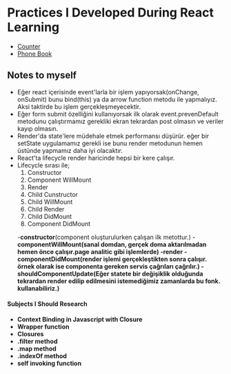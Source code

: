 <h1>Practices I Developed During React Learning</h1>
<ul>
 <li><a href="https://github.com/kasim444/MyStudiesAboutReact/tree/master/Counter" target="_blank">Counter</a></li>
 <li><a href="https://github.com/kasim444/MyStudiesAboutReact/tree/master/PhoneBook/my-app" target="_blank">Phone Book</a></li>
</ul>

<h2>Notes to myself</h2>
<ul>
  <li>Eğer react içerisinde event'larla bir işlem yapıyorsak(onChange, onSubmit) bunu bind(this) ya da arrow function metodu ile yapmalıyız. Aksi taktirde bu işlem gerçekleşmeyecektir.</li>
  <li>Eğer form submit özelliğini kullanıyorsak ilk olarak event.prevenDefault metodunu çalıştırmamız gerekliki ekran tekrardan post olmasın ve veriler kayıp olmasın.</li>
  <li>Render'da state'lere müdehale etmek performansı düşürür. eğer bir setState uygulamamız gerekli ise bunu render metodunun hemen üstünde yapmamız daha iyi olacaktır.</li>
  <li>React'ta lifecycle render haricinde hepsi bir kere çalışır.</li>
  <li>Lifecycle sırası ile;
  <ol>
  <li>Constructor</li>
  <li>Component WillMount</li>
  <li>Render</li>
  <li>Child Cunstructor</li>
  <li>Child WillMount</li>
  <li>Child Render</li>
  <li>Child DidMount</li>
  <li>Component DidMount</li>
</ol><p>
    -<b>constructor</b>(component oluşturulurken çalışan ilk metottur.)
    -<b>componentWillMount(sanal domdan, gerçek doma aktarılmadan hemen önce çalışır.page analitic gibi işlemlerde)
    -<b>render</b>
    -<b>componentDidMount</b>(render işlemi gerçekleştikten sonra çalışır. örnek olarak ise componenta gereken servis çağrıları çağrılır.)
    -<b>shouldComponentUpdate</b>(Eğer statete bir değişiklik olduğunda tekrardan render edilip edilmesini istemediğimiz zamanlarda bu fonk. kullanabiliriz.)
    </p>
    </li>
</ul>

<h4>Subjects I Should Research</h4>
<ul>
  <li>Context Binding in Javascript with Closure</li>
  <li>Wrapper function</li>
  <li>Closures</li>
  <li>.filter method</li>
  <li>.map method</li>
  <li>.indexOf method</li>
  <li>self invoking function</li>
</ul>